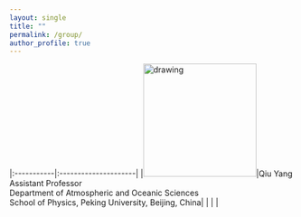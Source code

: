 ```yaml
---
layout: single
title: ""
permalink: /group/
author_profile: true
---
```


|:-----------|:---------------------| 
|<img src="/images/QiuYang_zoom.jpg" alt="drawing" width="200"/>|Qiu Yang<br>Assistant Professor<br>Department of Atmospheric and Oceanic Sciences<br>School of Physics, Peking University, Beijing, China|
|            |                      |

